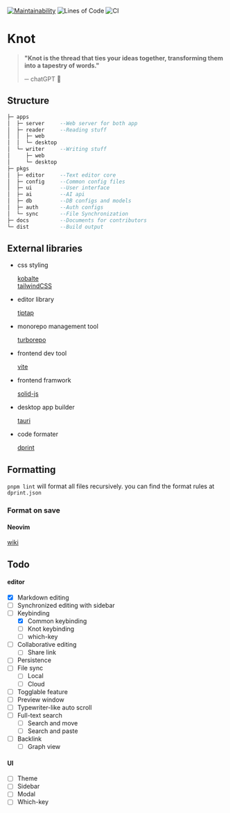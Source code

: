 [![Maintainability](https://api.codeclimate.com/v1/badges/b79c6512a46520a32430/maintainability)](https://codeclimate.com/github/krapjost/knit/maintainability)
![Lines of Code](https://img.shields.io/endpoint?url=https://gist.githubusercontent.com/krapjost/ff4c2b4dc91f66a4b5fb2b62059a3c7e/raw/knot-badges.json)
![CI](https://github.com/parkingspace/knot/actions/workflows/ci.yaml/badge.svg)

# Knot

> **"Knot is the thread that ties your ideas together, transforming them into a tapestry of words."**
>
> ─ chatGPT 🧶

## Structure

```haskell
├─ apps
│  ├─ server     --Web server for both app
│  ├─ reader     --Reading stuff
│  │  ├─ web
│  │  └─ desktop
│  └─ writer     --Writing stuff
│     ├─ web
│     └─ desktop
├─ pkgs
│  ├─ editor     --Text editor core
│  ├─ config     --Common config files
│  ├─ ui         --User interface
│  ├─ ai         --AI api
│  ├─ db         --DB configs and models
│  ├─ auth       --Auth configs
│  └─ sync       --File Synchronization
├─ docs          --Documents for contributors
└─ dist          --Build output
```

## External libraries

- css styling

  [kobalte](https://kobalte.dev/docs/core/overview/introduction)\
  [tailwindCSS](https://tailwindcss.com/)

- editor library

  [tiptap](https://tiptap.dev/)

- monorepo management tool

  [turborepo](https://turbo.build/repo)

- frontend dev tool

  [vite](https://vitejs.dev/)

- frontend framwork

  [solid-js](https://www.solidjs.com/)

- desktop app builder

  [tauri](https://tauri.app/)

- code formater

  [dprint](https://dprint.dev/)

## Formatting

`pnpm lint` will format all files recursively. you can find the format rules at `dprint.json`

### Format on save

#### Neovim

[wiki](https://github.com/krapjost/knit/wiki)

## Todo

#### editor

- [x] Markdown editing
- [ ] Synchronized editing with sidebar
- [ ] Keybinding
  - [x] Common keybinding
  - [ ] Knot keybinding
  - [ ] which-key
- [ ] Collaborative editing
  - [ ] Share link
- [ ] Persistence
- [ ] File sync
  - [ ] Local
  - [ ] Cloud
- [ ] Togglable feature
- [ ] Preview window
- [ ] Typewriter-like auto scroll
- [ ] Full-text search
  - [ ] Search and move
  - [ ] Search and paste
- [ ] Backlink
  - [ ] Graph view

#### UI

- [ ] Theme
- [ ] Sidebar
- [ ] Modal
- [ ] Which-key
